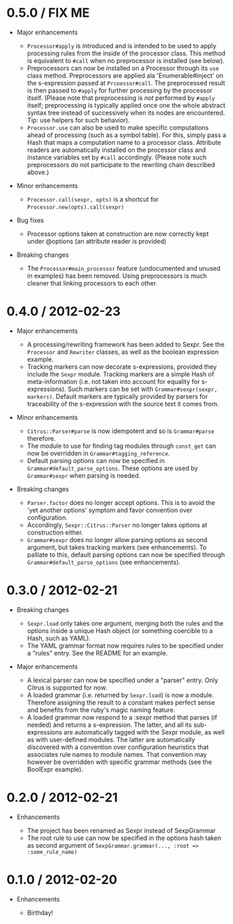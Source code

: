 # 0.5.0 / FIX ME

* Major enhancements

  * `Processor#apply` is introduced and is intended to be used to apply processing rules
    from the inside of the processor class. This method is equivalent to `#call` when no
    preprocessor is installed (see below).
  * Preprocessors can now be installed on a Processor through its `use` class method.
    Preprocessors are applied ala 'Enumerable#inject' on the s-expression passed at
    `Prcoessor#call`. The preprocessed result is then passed to `#apply` for further
    processing by the processor itself.
    (Please note that preprocessing is *not* performed by `#apply` itself; preprocessing
    is typically applied once one the whole abstract syntax tree instead of successively
    when its nodes are encountered. Tip: use helpers for such behavior).
  * `Processor.use` can also be used to make specific computations ahead of processing
    (such as a symbol table). For this, simply pass a Hash that maps a computation name
    to a processor class. Attribute readers are automatically installed on the processor
    class and instance variables set by `#call` accordingly.
    (Please note such preprocessors do not participate to the rewriting chain described
    above.)

* Minor enhancements

  * `Processor.call(sexpr, opts)` is a shortcut for `Processor.new(opts).call(sexpr)`

* Bug fixes

  * Processor options taken at construction are now correctly kept under @options (an
    attribute reader is provided)

* Breaking changes

  * The `Processor#main_processor` feature (undocumented and unused in examples) has been
    removed. Using preprocessors is much cleaner that linking processors to each other.

# 0.4.0 / 2012-02-23

* Major enhancements

  * A processing/rewriting framework has been added to Sexpr. See the `Processor` and
    `Rewriter` classes, as well as the boolean expression example.
  * Tracking markers can now decorate s-expressions, provided they include the `Sexpr`
    module. Tracking markers are a simple Hash of meta-information (i.e. not taken into
    account for equality for s-expressions). Such markers can be set with
    `Grammar#sexpr(sexpr, markers)`. Default markers are typically provided by parsers for
    traceability of the s-expression with the source text it comes from.

* Minor enhancements

  * `Citrus::Parser#parse` is now idempotent and so is `Grammar#parse` therefore.
  * The module to use for finding tag modules through `const_get` can now be overridden in
    `Grammar#tagging_reference`.
  * Default parsing options can now be specified in `Grammar#default_parse_options`. These
    options are used by `Grammar#sexpr` when parsing is needed.

* Breaking changes

  * `Parser.factor` does no longer accept options. This is to avoid the 'yet another
    options' symptom and favor convention over configuration.
  * Accordingly, `Sexpr::Citrus::Parser` no longer takes options at construction either.
  * `Grammar#sexpr` does no longer allow parsing options as second argument, but takes
    tracking markers (see enhancements). To palliate to this, default parsing options can
    now be specified through `Grammar#default_parse_options` (see enhancements).

# 0.3.0 / 2012-02-21

* Breaking changes

  * `Sexpr.load` only takes one argument, merging both the rules and the options inside a
    unique Hash object (or something coercible to a Hash, such as YAML).
  * The YAML grammar format now requires rules to be specified under a "rules" entry. See
    the README for an example.

* Major enhancements

  * A lexical parser can now be specified under a "parser" entry. Only Citrus is supported
    for now.
  * A loaded grammar (i.e. returned by `Sexpr.load`) is now a module. Therefore assigning
    the result to a constant makes perfect sense and benefits from the ruby's magic naming
    feature.
  * A loaded grammar now respond to a :sexpr method that parses (if needed) and returns a
    s-expression. The latter, and all its sub-expressions are automatically tagged with
    the Sexpr module, as well as with user-defined modules. The latter are automatically
    discovered with a convention over configuration heuristics that associates rule names
    to module names. That convention may however be overridden with specific grammar
    methods (see the BoolExpr example).

# 0.2.0 / 2012-02-21

* Enhancements

  * The project has been renamed as Sexpr instead of SexpGrammar
  * The root rule to use can now be specified in the options hash taken as second argument
    of `SexpGrammar.grammar(..., :root => :some_rule_name)`

# 0.1.0 / 2012-02-20

* Enhancements

  * Birthday!